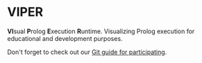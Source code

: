 # VIPER
**VI**sual **P**rolog **E**xecution **R**untime. Visualizing Prolog execution for educational and development purposes.

Don't forget to check out our [Git guide for participating](Documentation/how-to-git.md).

